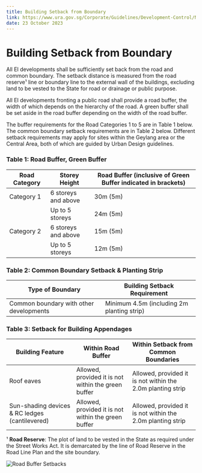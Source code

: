 ```yaml
---
title: Building Setback from Boundary
link: https://www.ura.gov.sg/Corporate/Guidelines/Development-Control/Non-Residential/EI/Setback
date: 23 October 2023
---
```


# Building Setback from Boundary

All EI developments shall be sufficiently set back from the road and common boundary. The setback distance is measured from the road reserve¹ line or boundary line to the external wall of the buildings, excluding land to be vested to the State for road or drainage or public purpose.

All EI developments fronting a public road shall provide a road buffer, the width of which depends on the hierarchy of the road. A green buffer shall be set aside in the road buffer depending on the width of the road buffer.

The buffer requirements for the Road Categories 1 to 5 are in Table 1 below. The common boundary setback requirements are in Table 2 below. Different setback requirements may apply for sites within the Geylang area or the Central Area, both of which are guided by Urban Design guidelines.

### Table 1: Road Buffer, Green Buffer

| Road Category | Storey Height     | Road Buffer (inclusive of Green Buffer indicated in brackets) |
|--------------|-------------------|-------------------------------------------|
| Category 1   | 6 storeys and above | 30m (5m)  |
|              | Up to 5 storeys    | 24m (5m)  |
| Category 2   | 6 storeys and above | 15m (5m)  |
|              | Up to 5 storeys    | 12m (5m)  |

### Table 2: Common Boundary Setback & Planting Strip

| Type of Boundary                      | Building Setback Requirement              |
|---------------------------------------|--------------------------------------|
| Common boundary with other developments | Minimum 4.5m (including 2m planting strip) |

### Table 3: Setback for Building Appendages

| Building Feature                    | Within Road Buffer                          | Within Setback from Common Boundaries       |
|------------------------------------|------------------------------------|------------------------------------------|
| Roof eaves                         | Allowed, provided it is not within the green buffer | Allowed, provided it is not within the 2.0m planting strip |
| Sun-shading devices & RC ledges (cantilevered) | Allowed, provided it is not within the green buffer | Allowed, provided it is not within the 2.0m planting strip |



¹ **Road Reserve**: The plot of land to be vested in the State as required under the Street Works Act. It is demarcated by the line of Road Reserve in the Road Line Plan and the site boundary. 

![Road Buffer Setbacks](https://www.ura.gov.sg/-/media/Corporate/Guidelines/Development-control/Others/E03_Road_Buffer_Setbacks.jpg?h=100%25&w=100%25)

